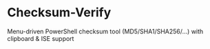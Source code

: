 # Checksum-Verify
Menu-driven PowerShell checksum tool (MD5/SHA1/SHA256/...) with clipboard & ISE support
